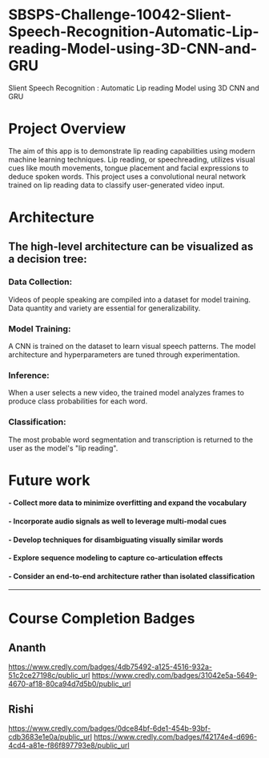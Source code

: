 # SBSPS-Challenge-10042-Slient-Speech-Recognition-Automatic-Lip-reading-Model-using-3D-CNN-and-GRU
Slient Speech Recognition : Automatic Lip reading Model using 3D CNN and GRU

# Project Overview
The aim of this app is to demonstrate lip reading capabilities using modern machine learning techniques. Lip reading, or speechreading, utilizes visual cues like mouth movements, tongue placement and facial expressions to deduce spoken words. This project uses a convolutional neural network trained on lip reading data to classify user-generated video input.

# Architecture
## The high-level architecture can be visualized as a decision tree:
### Data Collection: 
Videos of people speaking are compiled into a dataset for model training. Data quantity and variety are essential for generalizability.
### Model Training: 
A CNN is trained on the dataset to learn visual speech patterns. The model architecture and hyperparameters are tuned through experimentation.
### Inference: 
When a user selects  a new video, the trained model analyzes frames to produce class probabilities for each word.
### Classification: 
The most probable word segmentation and transcription is returned to the user as the model's "lip reading".

# Future work
#### - Collect more data to minimize overfitting and expand the vocabulary
#### - Incorporate audio signals as well to leverage multi-modal cues
#### - Develop techniques for disambiguating visually similar words
#### - Explore sequence modeling to capture co-articulation effects
#### - Consider an end-to-end architecture rather than isolated classification


---------
# Course Completion Badges

## Ananth 
https://www.credly.com/badges/4db75492-a125-4516-932a-51c2ce27198c/public_url
https://www.credly.com/badges/31042e5a-5649-4670-af18-80ca94d7d5b0/public_url

## Rishi
https://www.credly.com/badges/0dce84bf-6de1-454b-93bf-cdb3683e1e0a/public_url
https://www.credly.com/badges/f42174e4-d696-4cd4-a81e-f86f897793e8/public_url










